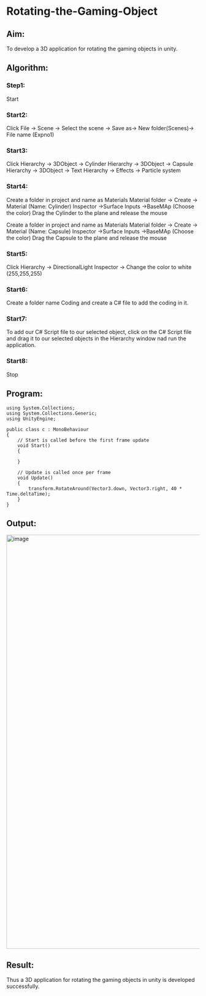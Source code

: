 # Rotating-the-Gaming-Object

## Aim:
To develop a 3D application for rotating the gaming objects in unity.
## Algorithm:
### Step1:
Start
### Start2:
Click File -> Scene -> Select the scene -> Save as-> New folder(Scenes)-> File name (Expno1)
### Start3:
Click Hierarchy -> 3DObject -> Cylinder
Hierarchy -> 3DObject -> Capsule
Hierarchy -> 3DObject -> Text
Hierarchy -> Effects -> Particle system
### Start4:
Create a folder in project and name as Materials
Material folder -> Create -> Material (Name: Cylinder)
Inspector ->Surface Inputs ->BaseMAp (Choose the color)
Drag the Cylinder to the plane and release the mouse

Create a folder in project and name as Materials
Material folder -> Create -> Material (Name: Capsule)
Inspector ->Surface Inputs ->BaseMAp (Choose the color)
Drag the Capsule to the plane and release the mouse

### Start5:
Click Hierarchy -> DirectionalLight
Inspector -> Change the color to white (255,255,255)

### Start6:
Create a folder name Coding and create a C# file to add the coding in it.

### Start7:
To add our C# Script file to our selected object, click on the C# Script file and drag it to our selected objects in the Hierarchy window nad run the application.

### Start8:
Stop

## Program:

```
using System.Collections;
using System.Collections.Generic;
using UnityEngine;

public class c : MonoBehaviour
{
    // Start is called before the first frame update
    void Start()
    {

    }

    // Update is called once per frame
    void Update()
    {
        transform.RotateAround(Vector3.down, Vector3.right, 40 * Time.deltaTime);
    }
}
```

## Output:

<img width="1919" height="1079" alt="image" src="https://github.com/user-attachments/assets/49cc623b-f9a3-469a-aa36-cd0fa5991e59" />

## Result:
Thus a 3D application for rotating the gaming objects in unity is developed successfully.
